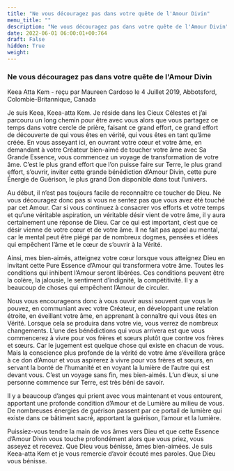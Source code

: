```yaml
---
title: "Ne vous découragez pas dans votre quête de l'Amour Divin"
menu_title: ""
description: "Ne vous découragez pas dans votre quête de l'Amour Divin"
date: 2022-06-01 06:00:01+00:764
draft: False
hidden: True
weight:
---
```

### Ne vous découragez pas dans votre quête de l'Amour Divin

Keea Atta Kem - reçu par Maureen Cardoso le 4 Juillet 2019, Abbotsford, Colombie-Britannique, Canada

Je suis Keea, Keea-atta Kem. Je réside dans les Cieux Célestes et j’ai parcouru un long chemin pour être avec vous alors que vous partagez ce temps dans votre cercle de prière, faisant ce grand effort, ce grand effort de découverte de qui vous êtes en vérité, qui vous êtes en tant qu’âme créée. En vous asseyant ici, en ouvrant votre cœur et votre âme, en demandant à votre Créateur bien-aimé de toucher votre âme avec Sa Grande Essence, vous commencez un voyage de transformation de votre âme. C’est le plus grand effort que l’on puisse faire sur Terre, le plus grand effort, s’ouvrir, inviter cette grande bénédiction d’Amour Divin, cette pure Énergie de Guérison, le plus grand Don disponible dans tout l’univers.

Au début, il n’est pas toujours facile de reconnaître ce toucher de Dieu. Ne vous découragez donc pas si vous ne sentez pas que vous avez été touché par cet Amour. Car si vous continuez à consacrer vos efforts et votre temps et qu’une véritable aspiration, un véritable désir vient de votre âme, il y aura certainement une réponse de Dieu. Car ce qui est important, c’est que ce désir vienne de votre cœur et de votre âme. Il ne fait pas appel au mental, car le mental peut être piégé par de nombreux dogmes, pensées et idées qui empêchent l’âme et le cœur de s’ouvrir à la Vérité.

Ainsi, mes bien-aimés, atteignez votre cœur lorsque vous atteignez Dieu en invitant cette Pure Essence d’Amour qui transformera votre âme. Toutes les conditions qui inhibent l’Amour seront libérées. Ces conditions peuvent être la colère, la jalousie, le sentiment d’indignité, la compétitivité. Il y a beaucoup de choses qui empêchent l’Amour de circuler.

Nous vous encourageons donc à vous ouvrir aussi souvent que vous le pouvez, en communiant avec votre Créateur, en développant une relation étroite, en éveillant votre âme, en apprenant à connaître qui vous êtes en Vérité. Lorsque cela se produira dans votre vie, vous verrez de nombreux changements. L’une des bénédictions qui vous arrivera est que vous commencerez à vivre pour vos frères et sœurs plutôt que contre vos frères et sœurs. Car le jugement est quelque chose qui existe en chacun de vous. Mais la conscience plus profonde de la vérité de votre âme s’éveillera grâce à ce don d’Amour et vous aspirerez à vivre pour vos frères et sœurs, en servant la bonté de l’humanité et en voyant la lumière de l’autre qui est devant vous. C’est un voyage sans fin, mes bien-aimés. L’un d’eux, si une personne commence sur Terre, est très béni de savoir.

Il y a beaucoup d’anges qui prient avec vous maintenant et vous entourent, apportant une profonde condition d’Amour et de Lumière au milieu de vous. De nombreuses énergies de guérison passent par ce portail de lumière qui existe dans ce bâtiment sacré, apportant la guérison, l’amour et la lumière.

Puissiez-vous tendre la main de vos âmes vers Dieu et que cette Essence d’Amour Divin vous touche profondément alors que vous priez, vous asseyez et recevez. Que Dieu vous bénisse, âmes bien-aimées. Je suis Keea-atta Kem et je vous remercie d’avoir écouté mes paroles. Que Dieu vous bénisse.



